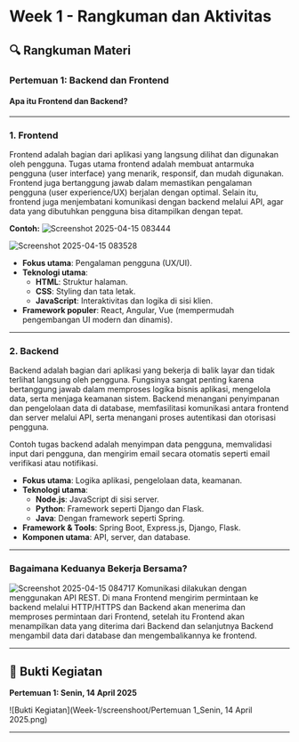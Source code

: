 # Week 1 - Rangkuman dan Aktivitas

## 🔍 Rangkuman Materi

### Pertemuan 1: Backend dan Frontend

#### Apa itu Frontend dan Backend?

---

### **1. Frontend**

Frontend adalah bagian dari aplikasi yang langsung dilihat dan digunakan oleh pengguna. Tugas utama frontend adalah membuat antarmuka pengguna (user interface) yang menarik, responsif, dan mudah digunakan. Frontend juga bertanggung jawab dalam memastikan pengalaman pengguna (user experience/UX) berjalan dengan optimal. Selain itu, frontend juga menjembatani komunikasi dengan backend melalui API, agar data yang dibutuhkan pengguna bisa ditampilkan dengan tepat.

**Contoh:**
![Screenshot 2025-04-15 083444](https://github.com/user-attachments/assets/fe1b050d-0266-4917-999e-6b399be57c51)

![Screenshot 2025-04-15 083528](https://github.com/user-attachments/assets/6d4b6c5c-3f6b-49b8-b49b-48056fd4d30b)

- **Fokus utama**: Pengalaman pengguna (UX/UI).
- **Teknologi utama**:
  - **HTML**: Struktur halaman.
  - **CSS**: Styling dan tata letak.
  - **JavaScript**: Interaktivitas dan logika di sisi klien.
- **Framework populer**: React, Angular, Vue (mempermudah pengembangan UI modern dan dinamis).

---

### **2. Backend**

Backend adalah bagian dari aplikasi yang bekerja di balik layar dan tidak terlihat langsung oleh pengguna. Fungsinya sangat penting karena bertanggung jawab dalam memproses logika bisnis aplikasi, mengelola data, serta menjaga keamanan sistem. Backend menangani penyimpanan dan pengelolaan data di database, memfasilitasi komunikasi antara frontend dan server melalui API, serta menangani proses autentikasi dan otorisasi pengguna.

Contoh tugas backend adalah menyimpan data pengguna, memvalidasi input dari pengguna, dan mengirim email secara otomatis seperti email verifikasi atau notifikasi.

- **Fokus utama**: Logika aplikasi, pengelolaan data, keamanan.
- **Teknologi utama**:
  - **Node.js**: JavaScript di sisi server.
  - **Python**: Framework seperti Django dan Flask.
  - **Java**: Dengan framework seperti Spring.
- **Framework & Tools**: Spring Boot, Express.js, Django, Flask.
- **Komponen utama**: API, server, dan database.

---

### **Bagaimana Keduanya Bekerja Bersama?**
![Screenshot 2025-04-15 084717](https://github.com/user-attachments/assets/5a464ff8-93a0-4af3-9c11-03146d3e0047)
Komunikasi dilakukan dengan menggunakan API REST. Di mana Frontend mengirim permintaan ke backend melalui HTTP/HTTPS dan Backend akan menerima dan memproses permintaan dari Frontend, setelah itu Frontend akan menampilkan data yang diterima dari Backend dan selanjutnya Backend mengambil data dari database dan mengembalikannya ke frontend.

---

## 📸 Bukti Kegiatan

**Pertemuan 1: Senin, 14 April 2025**

![Bukti Kegiatan](Week-1/screenshoot/Pertemuan 1_Senin, 14 April 2025.png)

---
